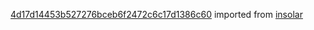 [4d17d14453b527276bceb6f2472c6c17d1386c60](https://github.com/insolar/insolar/commit/4d17d14453b527276bceb6f2472c6c17d1386c60) imported from [insolar](https://github.com/insolar/insolar)
